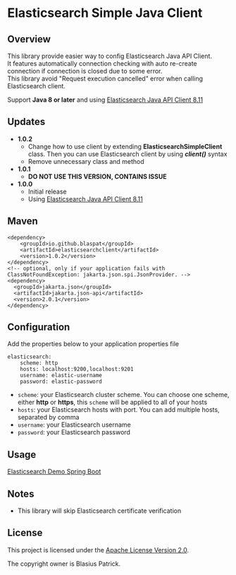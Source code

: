 Elasticsearch Simple Java Client
===========================

## Overview
This library provide easier way to config Elasticsearch Java API Client.  
It features automatically connection checking with auto re-create connection if connection is closed due to some error.  
This library avoid "Request execution cancelled" error when calling Elasticsearch client.

Support **Java 8 or later** and using [Elasticsearch Java API Client 8.11](https://www.elastic.co/guide/en/elasticsearch/client/java-api-client/8.11/index.html)

## Updates
* **1.0.2**
  * Change how to use client by extending **ElasticsearchSimpleClient** class. Then you can use Elasticsearch client by using _**client()**_ syntax
  * Remove unnecessary class and method
* **1.0.1**
  * **DO NOT USE THIS VERSION, CONTAINS ISSUE**
* **1.0.0**
  * Initial release
  * Using [Elasticsearch Java API Client 8.11](https://www.elastic.co/guide/en/elasticsearch/client/java-api-client/8.11/index.html)


## Maven

    <dependency>
        <groupId>io.github.blaspat</groupId>
        <artifactId>elasticsearchclient</artifactId>
        <version>1.0.2</version>
    </dependency>
    <!-- optional, only if your application fails with ClassNotFoundException: jakarta.json.spi.JsonProvider. -->
    <dependency>
      <groupId>jakarta.json</groupId>
      <artifactId>jakarta.json-api</artifactId>
      <version>2.0.1</version>
    </dependency>


## Configuration
Add the properties below to your application properties file

    elasticsearch:
        scheme: http
        hosts: localhost:9200,localhost:9201
        username: elastic-username
        password: elastic-password


* `scheme`: your Elasticsearch cluster scheme. You can choose one scheme, either **http** or **https**, this `scheme` will be applied to all of your hosts
* `hosts`: your Elasticsearch hosts with port. You can add multiple hosts, separated by comma
* `username`: your Elasticsearch username
* `password`: your Elasticsearch password

## Usage
[Elasticsearch Demo Spring Boot](https://github.com/blaspat/elasticsearch-demo)

## Notes
* This library will skip Elasticsearch certificate verification

## License

This project is licensed under the [Apache License Version 2.0](https://www.apache.org/licenses/LICENSE-2.0.html).

The copyright owner is Blasius Patrick.
